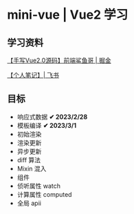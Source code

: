 # mini-vue | Vue2 学习

## 学习资料
[【手写Vue2.0源码】前端鲨鱼哥 | 掘金](https://juejin.cn/post/6935344605424517128#heading-2)

[【个人笔记】| 飞书](https://bi20oeq353.feishu.cn/mindnotes/bmncnNVbdFscs2ozQrXCu6ZQbvg#outline)

## 目标
+ 响应式数据  **✔ 2023/2/28**
+ 模板编译   **✔ 2023/3/1**  
+ 初始渲染  
+ 渲染更新  
+ 异步更新  
+ diff 算法 
+ Mixin 混入    
+ 组件
+ 侦听属性 watch    
+ 计算属性 computed 
+ 全局 apii
